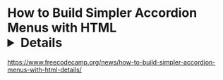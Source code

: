 # How to Build Simpler Accordion Menus with HTML <details>

<https://www.freecodecamp.org/news/how-to-build-simpler-accordion-menus-with-html-details/>
